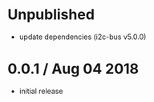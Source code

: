 Unpublished
===========

  * update dependencies (i2c-bus v5.0.0)

0.0.1 / Aug 04 2018
===================

  * initial release

